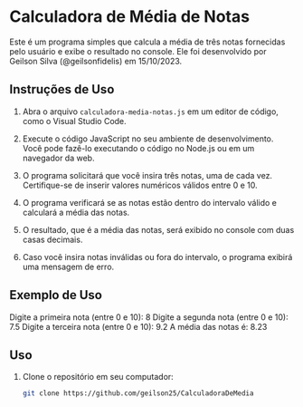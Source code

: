# Calculadora de Média de Notas

Este é um programa simples que calcula a média de três notas fornecidas pelo usuário e exibe o resultado no console. Ele foi desenvolvido por Geilson Silva (@geilsonfidelis) em 15/10/2023.

## Instruções de Uso

1. Abra o arquivo `calculadora-media-notas.js` em um editor de código, como o Visual Studio Code.

2. Execute o código JavaScript no seu ambiente de desenvolvimento. Você pode fazê-lo executando o código no Node.js ou em um navegador da web.

3. O programa solicitará que você insira três notas, uma de cada vez. Certifique-se de inserir valores numéricos válidos entre 0 e 10.

4. O programa verificará se as notas estão dentro do intervalo válido e calculará a média das notas.

5. O resultado, que é a média das notas, será exibido no console com duas casas decimais.

6. Caso você insira notas inválidas ou fora do intervalo, o programa exibirá uma mensagem de erro.

## Exemplo de Uso

Digite a primeira nota (entre 0 e 10): 8
Digite a segunda nota (entre 0 e 10): 7.5
Digite a terceira nota (entre 0 e 10): 9.2
A média das notas é: 8.23

## Uso

1. Clone o repositório em seu computador:

   ```bash
   git clone https://github.com/geilson25/CalculadoraDeMedia

